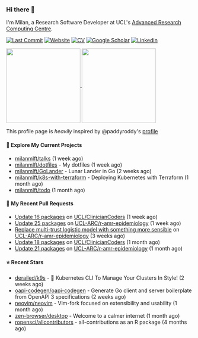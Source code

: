 ### Hi there 👋

I'm Milan, a Research Software Developer at UCL's [Advanced Research Computing
Centre](https://www.ucl.ac.uk/advanced-research-computing/advanced-research-computing-centre).

[![Last Commit](https://img.shields.io/github/last-commit/milanmlft/milanmlft?label=updated)](https://github.com/milanmlft)
[![Website](https://img.shields.io/badge/GitHub%20Pages-222?logo=githubpages&logoColor=fff&style=for-the-badge&style=flat)](https://milanmlft.dev)
[![CV](https://img.shields.io/badge/CV-PDF-pink.svg)](https://milanmlft.netlify.app/uploads/resume.pdf)
[![Google Scholar](https://img.shields.io/badge/Google%20Scholar-4285F4?logo=googlescholar&logoColor=fff&style=for-the-badge&style=flat)](https://scholar.google.com/citations?user=LwW40HQAAAAJ&hl=en)
[![Linkedin](https://img.shields.io/badge/LinkedIn-0A66C2?logo=linkedin&logoColor=fff&style=for-the-badge&style=flat)](http://www.linkedin.com/in/milan-malfait)


<a href="https://github.com/milanmlft/milanmlft#gh-dark-mode-only">
  <img height=200 align="center" src="https://github-readme-stats-paddyroddy.vercel.app/api?username=milanmlft&disable_animations=true&hide_border=true&hide_title=true&include_all_commits=true&rank_icon=github&show=prs_merged,reviews&show_icons=true&theme=tokyonight" />
</a>


<a href="https://github.com/milanmlft/milanmlft#gh-light-mode-only">
  <img height=200 align="center" src="https://github-readme-stats-paddyroddy.vercel.app/api?username=milanmlft&disable_animations=true&hide_border=true&hide_title=true&include_all_commits=true&rank_icon=github&show=prs_merged,reviews&show_icons=true&theme=default" />
</a>

This profile page is _heavily_ inspired by @paddyroddy's [profile](https://github.com/paddyroddy/paddyroddy)

#### 👷 Explore My Current Projects

- [milanmlft/talks](https://github.com/milanmlft/talks)
  (1 week ago)
- [milanmlft/dotfiles](https://github.com/milanmlft/dotfiles) - My dotfiles
  (1 week ago)
- [milanmlft/GoLander](https://github.com/milanmlft/GoLander) - Lunar Lander in Go
  (2 weeks ago)
- [milanmlft/k8s-with-terraform](https://github.com/milanmlft/k8s-with-terraform) - Deploying Kubernetes with Terraform
  (1 month ago)
- [milanmlft/todo](https://github.com/milanmlft/todo)
  (1 month ago)

#### 🔨 My Recent Pull Requests

- [Update 16 packages](https://github.com/UCL/ClinicianCoders/pull/56) on [UCL/ClinicianCoders](https://github.com/UCL/ClinicianCoders)
  (1 week ago)
- [Update 25 packages](https://github.com/UCL-ARC/r-amr-epidemiology/pull/60) on [UCL-ARC/r-amr-epidemiology](https://github.com/UCL-ARC/r-amr-epidemiology)
  (1 week ago)
- [Replace multi-trust logistic model with something more sensible](https://github.com/UCL-ARC/r-amr-epidemiology/pull/55) on [UCL-ARC/r-amr-epidemiology](https://github.com/UCL-ARC/r-amr-epidemiology)
  (3 weeks ago)
- [Update 18 packages](https://github.com/UCL/ClinicianCoders/pull/55) on [UCL/ClinicianCoders](https://github.com/UCL/ClinicianCoders)
  (1 month ago)
- [Update 21 packages](https://github.com/UCL-ARC/r-amr-epidemiology/pull/48) on [UCL-ARC/r-amr-epidemiology](https://github.com/UCL-ARC/r-amr-epidemiology)
  (1 month ago)

#### ⭐ Recent Stars

- [derailed/k9s](https://github.com/derailed/k9s) - 🐶 Kubernetes CLI To Manage Your Clusters In Style!
  (2 weeks ago)
- [oapi-codegen/oapi-codegen](https://github.com/oapi-codegen/oapi-codegen) - Generate Go client and server boilerplate from OpenAPI 3 specifications
  (2 weeks ago)
- [neovim/neovim](https://github.com/neovim/neovim) - Vim-fork focused on extensibility and usability
  (1 month ago)
- [zen-browser/desktop](https://github.com/zen-browser/desktop) - Welcome to a calmer internet
  (1 month ago)
- [ropensci/allcontributors](https://github.com/ropensci/allcontributors) - all-contributions as an R package
  (4 months ago)
